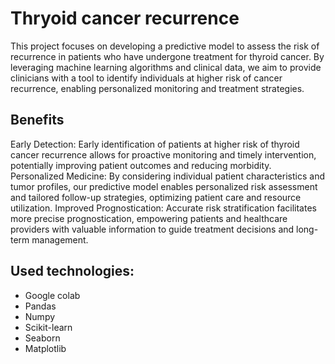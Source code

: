 # Thryoid cancer recurrence

This project focuses on developing a predictive model to assess the risk of recurrence in patients who have undergone treatment for thyroid cancer. By leveraging machine learning algorithms and clinical data, we aim to provide clinicians with a tool to identify individuals at higher risk of cancer recurrence, enabling personalized monitoring and treatment strategies.

## Benefits
Early Detection: Early identification of patients at higher risk of thyroid cancer recurrence allows for proactive monitoring and timely intervention, potentially improving patient outcomes and reducing morbidity.
Personalized Medicine: By considering individual patient characteristics and tumor profiles, our predictive model enables personalized risk assessment and tailored follow-up strategies, optimizing patient care and resource utilization.
Improved Prognostication: Accurate risk stratification facilitates more precise prognostication, empowering patients and healthcare providers with valuable information to guide treatment decisions and long-term management.

## Used technologies:
- Google colab
- Pandas
- Numpy
- Scikit-learn
- Seaborn
- Matplotlib
